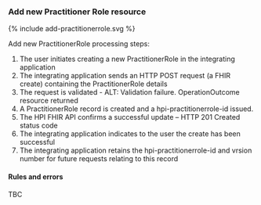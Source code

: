 

### Add new Practitioner Role resource

<div>
{% include add-practitionerrole.svg %}
</div>

Add new PractitionerRole processing steps:

1. The user initiates creating a new PractitionerRole in the integrating application
2. The integrating application sends an HTTP POST request (a FHIR create) containing the PractitionerRole details
3. The request is validated - ALT: Validation failure. OperationOutcome resource returned
4. A PractitionerRole record is created and a hpi-practitionerrole-id issued.
5. The HPI FHIR API confirms a successful update – HTTP 201 Created status code
6. The integrating application indicates to the user the create has been successful
7. The integrating application retains the hpi-practitionerrole-id and vrsion number for future requests relating to this record

#### Rules and errors
TBC
